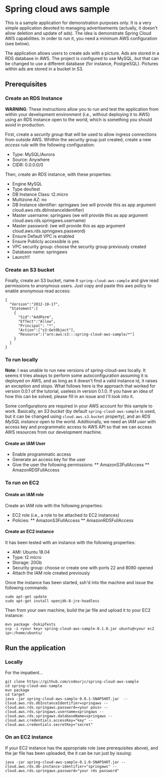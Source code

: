 # Spring cloud aws sample

This is a sample application for demonstration purposes only. It is a very simple application devoted to managing advertisements (actually, it doesn't allow deletion and update of ads). The idea is demonstrate Spring Cloud AWS capabilities. In order to run it, you need a minimum AWS configuration (see below).

The application allows users to create ads with a picture. Ads are stored in a RDS database in AWS. The project is configured to use MySQL, but that can be changed to use a different database (for instance, PostgreSQL). Pictures within ads are stored in a bucket in S3.

## Prerequisites

### Create an RDS Instance

**WARNING**: These instructions allow you to run and test the application from within your development environment (i.e., without deploying it to AWS) using an RDS instance open to the world, which is something you should avoid in production. 

First, create a _security group_ that will be used to allow ingress connections from outside AWS. Whithin the security group just created, create a new _access rule_ with the following configuration:

* Type: MySQL/Aurora
* Source: Anywhere
* CIDR: 0.0.0.0/0
  
Then, create an RDS instance, with these properties:

* Engine MySQL
* Type dev/test
* DB Instance Class: t2.micro
* Multizone AZ: no
* DB Instance identifier: springaws (we will provide this as app argument cloud.aws.rds.dbInstanceIdentifier)
* Master username: springaws (we will provide this as app argument cloud.aws.rds.springaws.username)
* Master password: <your turn> (we will provide this as app argument cloud.aws.rds.springaws.password)
* Ensure Default VPC is enabled
* Ensure Publicly accessible is yes
* VPC security group: choose the security group previously created
* Database name: springaws
* Launch!!

### Create an S3 bucket

Finally, create an S3 bucket, name it `spring-cloud-aws-sample` and give read permissions to anonymous users. Just copy and paste this aws policy to enable anonymous read access:

	{
	  "Version":"2012-10-17",
	  "Statement":[
	    {
	      "Sid":"AddPerm",
	      "Effect":"Allow",
	      "Principal": "*",
	      "Action":["s3:GetObject"],
	      "Resource":["arn:aws:s3:::spring-cloud-aws-sample/*"]
	    }
	  ]
	}

### To run locally

**Note**: I was unable to run new versions of spring-cloud-aws locally. It seems it tries always to perform some autoconfiguration assuming it is deployed on AWS, and as long as it doesn't find a valid instance id, it raises an exception and stops. What follows here is the approach that worked for version 0.0.1 of the tutorial, useless in version 0.1.0. If you have an idea of how this can be solved, please fill in an issue and I'll look into it.

Some configurations are required in your AWS account for this sample to work. Basically, an _S3 bucket_ (by default `spring-cloud-aws-sample` is used, but it can be changed using `cloud.aws.s3.bucket` property), and an _RDS MySQL instance_ open to the world. Additionally, we need an _IAM user_ with access key and programmatic access to AWS API so that we can access AWS resources from our development machine.

#### Create an IAM User

* Enable programmatic access 
* Generate an access key for the user
* Give the user the following permissions:
** AmazonS3FullAccess
** AmazonRDSFullAccess

### To run on EC2

#### Create an IAM role

Create an IAM role with the following properties:

* EC2 role (i.e., a role to be attached to EC2 instances)
* Policies:
** AmazonS3FullAccess
** AmazonRDSFullAccess

#### Create an EC2 instance

It has been tested with an instance with the following properties:

* AMI: Ubuntu 18.04
* Type: t2.micro
* Storage: 20Gb
* Security group: choose or create one with ports 22 and 8080 opened
* Attach the IAM role created previously

Once the instance has been started, ssh'd into the machine and issue the following commands:

```
sudo apt-get update
sudo apt-get install openjdk-8-jre-headless
``` 

Then from your own machine, build the jar file and upload it to your EC2 instance:

```
mvn package -DskipTests
scp -i <your key> spring-cloud-aws-sample-0.1.0.jar ubuntu@<your ec2 ip>:/home/ubuntu/
```

## Run the application

### Locally 

For the impatient...

	git clone https://github.com/codeurjc/spring-cloud-aws-sample
	cd spring-cloud-aws-sample 
	mvn package
	cd target
	java -jar spring-cloud-aws-sample-0.0.1-SNAPSHOT.jar  --cloud.aws.rds.dbInstanceIdentifier=springaws --cloud.aws.rds.springaws.password=<your pass> --cloud.aws.rds.springaws.username=springaws --cloud.aws.rds.springaws.databaseName=springaws --cloud.aws.credentials.accessKey="key" --cloud.aws.credentials.secretKey="secret"

### On an EC2 instance

If your EC2 instance has the appropriate role (see prerequisites above), and the jar file has been uploaded, the it can be run just by issuing:

    java -jar spring-cloud-aws-sample-0.1.0-SNAPSHOT.jar --cloud.aws.rds.db-instance-identifier="springaws" --cloud.aws.rds.springaws.password="your rds password"
 

   
